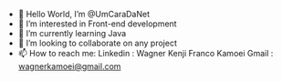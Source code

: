 - 👋 Hello World, I’m @UmCaraDaNet
- 👀 I’m interested in Front-end development
- 🌱 I’m currently learning Java
- 💞️ I’m looking to collaborate on any project
- 📫 How to reach me: 
      Linkedin : Wagner Kenji Franco Kamoei
      Gmail : wagnerkamoei@gmail.com

<!---
UmCaraDaNet/UmCaraDaNet is a ✨ special ✨ repository because its `README.md` (this file) appears on your GitHub profile.
You can click the Preview link to take a look at your changes.
--->
